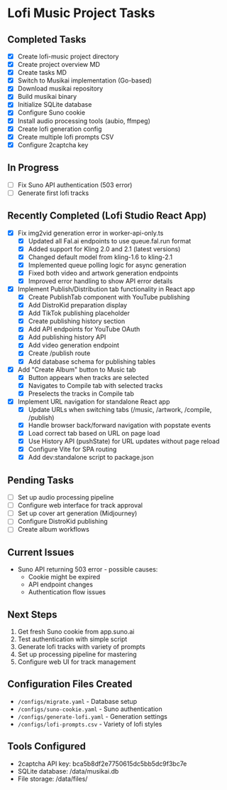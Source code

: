 # Lofi Music Project Tasks

## Completed Tasks
- [x] Create lofi-music project directory
- [x] Create project overview MD
- [x] Create tasks MD
- [x] Switch to Musikai implementation (Go-based)
- [x] Download musikai repository
- [x] Build musikai binary
- [x] Initialize SQLite database
- [x] Configure Suno cookie
- [x] Install audio processing tools (aubio, ffmpeg)
- [x] Create lofi generation config
- [x] Create multiple lofi prompts CSV
- [x] Configure 2captcha key

## In Progress
- [ ] Fix Suno API authentication (503 error)
- [ ] Generate first lofi tracks

## Recently Completed (Lofi Studio React App)
- [x] Fix img2vid generation error in worker-api-only.ts
  - [x] Updated all Fal.ai endpoints to use queue.fal.run format
  - [x] Added support for Kling 2.0 and 2.1 (latest versions)
  - [x] Changed default model from kling-1.6 to kling-2.1
  - [x] Implemented queue polling logic for async generation
  - [x] Fixed both video and artwork generation endpoints
  - [x] Improved error handling to show API error details
- [x] Implement Publish/Distribution tab functionality in React app
  - [x] Create PublishTab component with YouTube publishing
  - [x] Add DistroKid preparation display
  - [x] Add TikTok publishing placeholder
  - [x] Create publishing history section
  - [x] Add API endpoints for YouTube OAuth
  - [x] Add publishing history API
  - [x] Add video generation endpoint
  - [x] Create /publish route
  - [x] Add database schema for publishing tables
- [x] Add "Create Album" button to Music tab
  - [x] Button appears when tracks are selected
  - [x] Navigates to Compile tab with selected tracks
  - [x] Preselects the tracks in Compile tab
- [x] Implement URL navigation for standalone React app
  - [x] Update URLs when switching tabs (/music, /artwork, /compile, /publish)
  - [x] Handle browser back/forward navigation with popstate events
  - [x] Load correct tab based on URL on page load
  - [x] Use History API (pushState) for URL updates without page reload
  - [x] Configure Vite for SPA routing
  - [x] Add dev:standalone script to package.json

## Pending Tasks
- [ ] Set up audio processing pipeline
- [ ] Configure web interface for track approval
- [ ] Set up cover art generation (Midjourney)
- [ ] Configure DistroKid publishing
- [ ] Create album workflows

## Current Issues
- Suno API returning 503 error - possible causes:
  - Cookie might be expired
  - API endpoint changes
  - Authentication flow issues

## Next Steps
1. Get fresh Suno cookie from app.suno.ai
2. Test authentication with simple script
3. Generate lofi tracks with variety of prompts
4. Set up processing pipeline for mastering
5. Configure web UI for track management

## Configuration Files Created
- `/configs/migrate.yaml` - Database setup
- `/configs/suno-cookie.yaml` - Suno authentication
- `/configs/generate-lofi.yaml` - Generation settings
- `/configs/lofi-prompts.csv` - Variety of lofi styles

## Tools Configured
- 2captcha API key: bca5b8df2e7750615dc5bb5dc9f3bc7e
- SQLite database: /data/musikai.db
- File storage: /data/files/